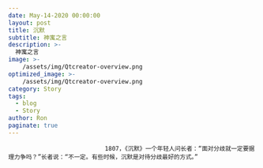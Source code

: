 ```yaml
---
date: May-14-2020 00:00:00
layout: post
title: 沉默
subtitle: 神寓之言
description: >-
  神寓之言
image: >-
    /assets/img/Qtcreator-overview.png
optimized_image: >-
    /assets/img/Qtcreator-overview.png
category: Story
tags:
  - blog
  - Story
author: Ron
paginate: true
---
```


							　　1807，《沉默》一个年轻人问长者：“面对分歧就一定要据理力争吗？”长者说：“不一定。有些时候，沉默是对待分歧最好的方式。”
							
							
						